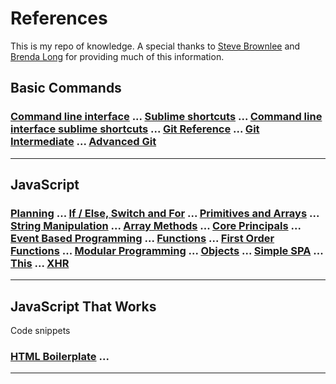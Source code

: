 # References
This is my repo of knowledge. A special thanks to [Steve Brownlee](https://github.com/stevebrownlee) and [Brenda Long](https://github.com/brendalong) for providing much of this information.

## Basic Commands

### [Command line interface](REF_CLI.md) ... [Sublime shortcuts](REF_SUBLIME_SHORCUTS.md) ... [Command line interface sublime shortcuts](REF_CMD_LINE.md) ... [Git Reference](REF_GIT.md) ... [Git Intermediate](REF_GIT_ITERMEDIATE.md) ... [Advanced Git](REF_ADVANCED_GIT.md)

---

## JavaScript

### [Planning](REF_PLANNING.md) ... [If / Else, Switch and For](REF_JS_IF_ELSE.md) ... [Primitives and Arrays](REF_PRIMITIVES_ARRAYS.md) ... [String Manipulation](REF_STRING_MANIPULATION.md) ... [Array Methods](REF_ARRAY_METHODS.md) ... [Core Principals](REF_CORE.md) ... [Event Based Programming](REF_EVENT_PROGRAMMING.md) ... [Functions](REF_FUNCTIONS.md) ... [First Order Functions](REF_FIRST_ORDER.md) ... [Modular Programming](REF_MODULAR.md) ... [Objects](REF_OBJECTS.md) ... [Simple SPA](REF_SIMPLE_SPA.md) ... [This](REF_THIS.md) ... [XHR](REF_XHR.md)

---

## JavaScript That Works
Code snippets

### [HTML Boilerplate](REF_HTML) ... 


---

















